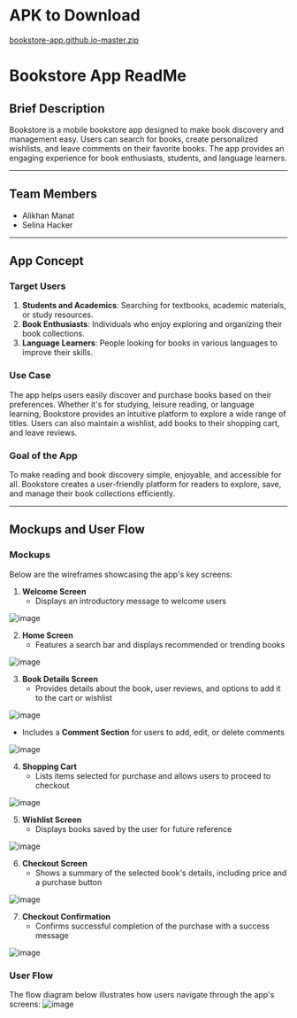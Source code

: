 # APK to Download
[bookstore-app.github.io-master.zip](https://github.com/user-attachments/files/18511036/bookstore-app.github.io-master.zip)

# Bookstore App ReadMe

## Brief Description
Bookstore is a mobile bookstore app designed to make book discovery and management easy. Users can search for books, create personalized wishlists, and leave comments on their favorite books. The app provides an engaging experience for book enthusiasts, students, and language learners.

---

## Team Members
- Alikhan Manat
- Selina Hacker

---

## App Concept

### Target Users
1. **Students and Academics**: Searching for textbooks, academic materials, or study resources.
2. **Book Enthusiasts**: Individuals who enjoy exploring and organizing their book collections.
3. **Language Learners**: People looking for books in various languages to improve their skills.

### Use Case
The app helps users easily discover and purchase books based on their preferences. Whether it's for studying, leisure reading, or language learning, Bookstore provides an intuitive platform to explore a wide range of titles. Users can also maintain a wishlist, add books to their shopping cart, and leave reviews.

### Goal of the App
To make reading and book discovery simple, enjoyable, and accessible for all. Bookstore creates a user-friendly platform for readers to explore, save, and manage their book collections efficiently.

---

## Mockups and User Flow

### Mockups
Below are the wireframes showcasing the app's key screens:
1. **Welcome Screen**
   - Displays an introductory message to welcome users

![image](https://github.com/user-attachments/assets/5b31c7ef-49e7-4bd3-bebe-d4d8d13e5b9b)

2. **Home Screen**
   - Features a search bar and displays recommended or trending books

![image](https://github.com/user-attachments/assets/f29da6b9-7fe2-4607-9f74-8e22c45f0ede)

3. **Book Details Screen**
   - Provides details about the book, user reviews, and options to add it to the cart or wishlist

![image](https://github.com/user-attachments/assets/f2d7bc41-14bd-46f6-9319-f97d40bde01b)

   - Includes a **Comment Section** for users to add, edit, or delete comments

![image](https://github.com/user-attachments/assets/8a0142a1-1ba0-42e3-bab3-3eca9a1906a7)

4. **Shopping Cart**
   - Lists items selected for purchase and allows users to proceed to checkout

![image](https://github.com/user-attachments/assets/aba5cc33-fecf-4d64-93c1-ffbe80163c7e)

5. **Wishlist Screen**
   - Displays books saved by the user for future reference

![image](https://github.com/user-attachments/assets/a45e035f-223e-4521-af0d-dabf97bbf570)

6. **Checkout Screen**
   - Shows a summary of the selected book's details, including price and a purchase button

![image](https://github.com/user-attachments/assets/cba62378-032f-4a70-9e15-7f561149ad18)

7. **Checkout Confirmation**
   - Confirms successful completion of the purchase with a success message

![image](https://github.com/user-attachments/assets/bc9a9e7f-c1b0-4537-9305-7cbe1cc41e9f)


### User Flow
The flow diagram below illustrates how users navigate through the app's screens:
![image](https://github.com/user-attachments/assets/acc80b3c-fa76-4e94-9be2-dfedeb445244)

